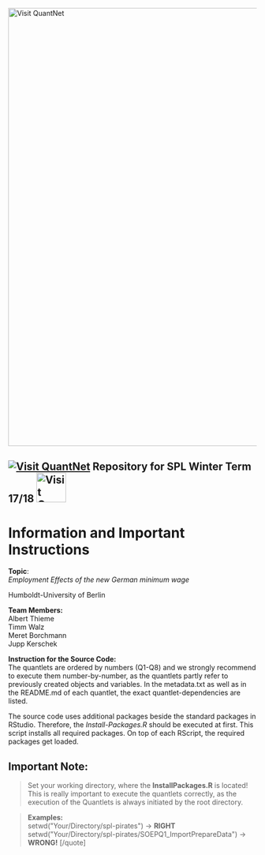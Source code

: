 
[<img src="https://github.com/QuantLet/Styleguide-and-FAQ/blob/master/pictures/banner.png" width="888" alt="Visit QuantNet">](http://quantlet.de/)

## [<img src="https://github.com/QuantLet/Styleguide-and-FAQ/blob/master/pictures/qloqo.png" alt="Visit QuantNet">](http://quantlet.de/) **Repository for SPL Winter Term 17/18** [<img src="https://github.com/QuantLet/Styleguide-and-FAQ/blob/master/pictures/QN2.png" width="60" alt="Visit QuantNet 2.0">](http://quantlet.de/)


# Information and Important Instructions
**Topic**:  
*Employment Effects of the new German minimum wage*  

Humboldt-University of Berlin


**Team Members:**  
Albert Thieme  
Timm Walz  
Meret Borchmann  
Jupp Kerschek  


**Instruction for the Source Code:**  
The quantlets are ordered by numbers (Q1-Q8) and we strongly recommend to execute them number-by-number, as the quantlets partly refer to previously created objects and variables. In the metadata.txt as well as in the README.md of each quantlet, the exact quantlet-dependencies are listed.

The source code uses additional packages beside the standard packages in RStudio. Therefore, the *Install-Packages.R* should be executed at first. This script installs all required packages. On top of each RScript, the required packages get loaded.

## Important Note:
> Set your working directory, where the **InstallPackages.R** is located!  
This is really important to execute the quantlets correctly, as the execution of the Quantlets is always initiated by the root directory.

>**Examples:**  
setwd("Your/Directory/spl-pirates") -> **RIGHT**  
setwd("Your/Directory/spl-pirates/SOEPQ1_ImportPrepareData") -> **WRONG!**
[/quote]

